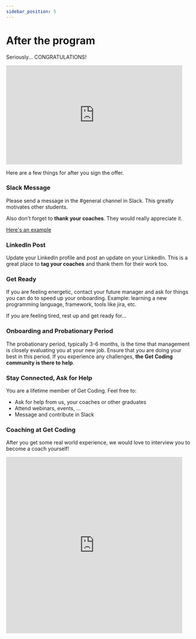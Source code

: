 ```yaml
---
sidebar_position: 5
---
```



# After the program

Seriously... CONGRATULATIONS!

<iframe src="https://giphy.com/embed/BPJmthQ3YRwD6QqcVD" width="480" height="270" frameBorder="0" class="giphy-embed" allowFullScreen></iframe>

Here are a few things for after you sign the offer.

### Slack Message

Please send a message in the #general channel in Slack. This greatly motivates other students.

Also don't forget to <b>thank your coaches</b>. They would really appreciate it.

[Here's an example](/img/job-secured-message.png)

### LinkedIn Post

Update your LinkedIn profile and post an update on your LinkedIn. This is a great place to <b>tag your coaches</b> and thank them for their work too.

### Get Ready

If you are feeling energetic, contact your future manager and ask for things you can do to speed up your onboarding. Example: learning a new programming language, framework, tools like jira, etc.

If you are feeling tired, rest up and get ready for...


### Onboarding and Probationary Period

The probationary period, typically 3-6 months, is the time that management is closely evaluating you at your new job. Ensure that you are doing your best in this period. If you experience any challenges, <b>the Get Coding community is there to help</b>.

### Stay Connected, Ask for Help

You are a lifetime member of Get Coding. Feel free to:

- Ask for help from us, your coaches or other graduates
- Attend webinars, events, ...
- Message and contribute in Slack

### Coaching at Get Coding

After you get some real world experience, we would love to interview you to become a coach yourself!

<iframe src="https://giphy.com/embed/Kb4IU8uT1khuUkx8m3" width="480" height="480" frameBorder="0" class="giphy-embed" allowFullScreen></iframe>